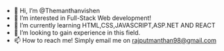 - 👋 Hi, I’m @Themanthanvishen
- 👀 I’m interested in Full-Stack Web development!
- 🌱 I’m currently learning HTML,CSS,JAVASCRIPT,ASP.NET AND REACT
- 💞️ I’m looking to gain experience in this field.
- 📫 How to reach me! Simply email me on rajputmanthan98@gmail.com

<!---
Themanthanvishen/Themanthanvishen is a ✨ special ✨ repository because its `README.md` (this file) appears on your GitHub profile.
You can click the Preview link to take a look at your changes.
--->
